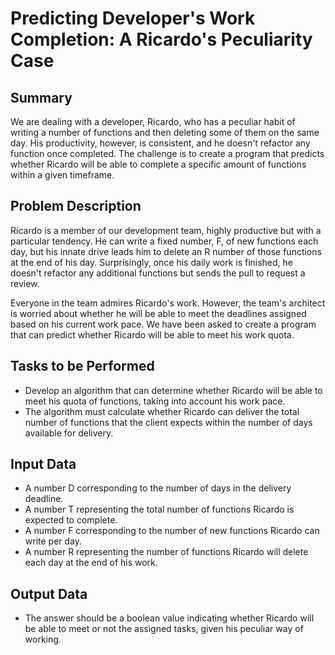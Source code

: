 # Predicting Developer's Work Completion: A Ricardo's Peculiarity Case

## Summary

We are dealing with a developer, Ricardo, who has a peculiar habit of writing a number of functions and then deleting some of them on the same day. His productivity, however, is consistent, and he doesn't refactor any function once completed. The challenge is to create a program that predicts whether Ricardo will be able to complete a specific amount of functions within a given timeframe.

## Problem Description

Ricardo is a member of our development team, highly productive but with a particular tendency. He can write a fixed number, F, of new functions each day, but his innate drive leads him to delete an R number of those functions at the end of his day. Surprisingly, once his daily work is finished, he doesn't refactor any additional functions but sends the pull to request a review.

Everyone in the team admires Ricardo's work. However, the team's architect is worried about whether he will be able to meet the deadlines assigned based on his current work pace. We have been asked to create a program that can predict whether Ricardo will be able to meet his work quota.

## Tasks to be Performed

- Develop an algorithm that can determine whether Ricardo will be able to meet his quota of functions, taking into account his work pace.
- The algorithm must calculate whether Ricardo can deliver the total number of functions that the client expects within the number of days available for delivery.

## Input Data

- A number D corresponding to the number of days in the delivery deadline.
- A number T representing the total number of functions Ricardo is expected to complete.
- A number F corresponding to the number of new functions Ricardo can write per day.
- A number R representing the number of functions Ricardo will delete each day at the end of his work.

## Output Data

- The answer should be a boolean value indicating whether Ricardo will be able to meet or not the assigned tasks, given his peculiar way of working.
